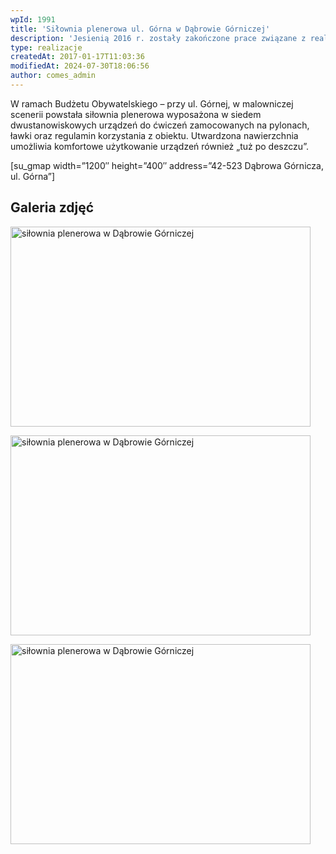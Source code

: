 ```yaml
---
wpId: 1991
title: 'Siłownia plenerowa ul. Górna w Dąbrowie Górniczej'
description: 'Jesienią 2016 r. zostały zakończone prace związane z realizacją terenu rekreacyjnego dla mieszkańców Dąbrowy Górniczej. Zapowiada się łagodna zima więc mieszkańcy Dąbrowy Górniczej z pewnością jeszcze przed wiosną zdążą dokładnie przetestować nasze urządzenia – mamy nadzieję, że również tym razem spełnimy ich oczekiwania!'
type: realizacje
createdAt: 2017-01-17T11:03:36
modifiedAt: 2024-07-30T18:06:56
author: comes_admin
---
```



W ramach Budżetu Obywatelskiego – przy ul. Górnej, w malowniczej scenerii powstała siłownia plenerowa wyposażona w siedem dwustanowiskowych urządzeń do ćwiczeń zamocowanych na pylonach, ławki oraz regulamin korzystania z obiektu. Utwardzona nawierzchnia umożliwia komfortowe użytkowanie urządzeń również „tuż po deszczu”.

\[su\_gmap width=”1200″ height=”400″ address=”42-523 Dąbrowa Górnicza, ul. Górna”\]

## Galeria zdjęć

[<img loading="lazy" decoding="async" width="480" height="320" src="/images/realizacje/silownia-plenerowa-ul-gorna-w-dabrowie-gorniczej/silownia-gorna-dabrowa-gornicza-1-480x320.jpg" alt="siłownia plenerowa w Dąbrowie Górniczej" srcset="/images/realizacje/silownia-plenerowa-ul-gorna-w-dabrowie-gorniczej/silownia-gorna-dabrowa-gornicza-1-480x320.jpg 480w, /images/realizacje/silownia-plenerowa-ul-gorna-w-dabrowie-gorniczej/silownia-gorna-dabrowa-gornicza-1-220x147.jpg 220w, /images/realizacje/silownia-plenerowa-ul-gorna-w-dabrowie-gorniczej/silownia-gorna-dabrowa-gornicza-1-650x433.jpg 650w, /images/realizacje/silownia-plenerowa-ul-gorna-w-dabrowie-gorniczej/silownia-gorna-dabrowa-gornicza-1-1080x720.jpg 1080w, /images/realizacje/silownia-plenerowa-ul-gorna-w-dabrowie-gorniczej/silownia-gorna-dabrowa-gornicza-1-768x512.jpg 768w, /images/realizacje/silownia-plenerowa-ul-gorna-w-dabrowie-gorniczej/silownia-gorna-dabrowa-gornicza-1-230x153.jpg 230w, /images/realizacje/silownia-plenerowa-ul-gorna-w-dabrowie-gorniczej/silownia-gorna-dabrowa-gornicza-1-240x160.jpg 240w, /images/realizacje/silownia-plenerowa-ul-gorna-w-dabrowie-gorniczej/silownia-gorna-dabrowa-gornicza-1.jpg 1200w" sizes="(max-width: 480px) 100vw, 480px" />](https://comes.pl/realizacje/silownia-plenerowa-ul-gorna-w-dabrowie-gorniczej/silownia-gorna-dabrowa-gornicza-1/)

[<img loading="lazy" decoding="async" width="480" height="320" src="/images/realizacje/silownia-plenerowa-ul-gorna-w-dabrowie-gorniczej/silownia-gorna-dabrowa-gornicza-2-480x320.jpg" alt="siłownia plenerowa w Dąbrowie Górniczej" srcset="/images/realizacje/silownia-plenerowa-ul-gorna-w-dabrowie-gorniczej/silownia-gorna-dabrowa-gornicza-2-480x320.jpg 480w, /images/realizacje/silownia-plenerowa-ul-gorna-w-dabrowie-gorniczej/silownia-gorna-dabrowa-gornicza-2-220x147.jpg 220w, /images/realizacje/silownia-plenerowa-ul-gorna-w-dabrowie-gorniczej/silownia-gorna-dabrowa-gornicza-2-650x433.jpg 650w, /images/realizacje/silownia-plenerowa-ul-gorna-w-dabrowie-gorniczej/silownia-gorna-dabrowa-gornicza-2-1080x720.jpg 1080w, /images/realizacje/silownia-plenerowa-ul-gorna-w-dabrowie-gorniczej/silownia-gorna-dabrowa-gornicza-2-768x512.jpg 768w, /images/realizacje/silownia-plenerowa-ul-gorna-w-dabrowie-gorniczej/silownia-gorna-dabrowa-gornicza-2-230x153.jpg 230w, /images/realizacje/silownia-plenerowa-ul-gorna-w-dabrowie-gorniczej/silownia-gorna-dabrowa-gornicza-2-240x160.jpg 240w, /images/realizacje/silownia-plenerowa-ul-gorna-w-dabrowie-gorniczej/silownia-gorna-dabrowa-gornicza-2.jpg 1200w" sizes="(max-width: 480px) 100vw, 480px" />](https://comes.pl/realizacje/silownia-plenerowa-ul-gorna-w-dabrowie-gorniczej/silownia-gorna-dabrowa-gornicza-2/)

[<img loading="lazy" decoding="async" width="480" height="320" src="/images/realizacje/silownia-plenerowa-ul-gorna-w-dabrowie-gorniczej/silownia-gorna-dabrowa-gornicza-3-480x320.jpg" alt="siłownia plenerowa w Dąbrowie Górniczej" srcset="/images/realizacje/silownia-plenerowa-ul-gorna-w-dabrowie-gorniczej/silownia-gorna-dabrowa-gornicza-3-480x320.jpg 480w, /images/realizacje/silownia-plenerowa-ul-gorna-w-dabrowie-gorniczej/silownia-gorna-dabrowa-gornicza-3-220x147.jpg 220w, /images/realizacje/silownia-plenerowa-ul-gorna-w-dabrowie-gorniczej/silownia-gorna-dabrowa-gornicza-3-650x434.jpg 650w, /images/realizacje/silownia-plenerowa-ul-gorna-w-dabrowie-gorniczej/silownia-gorna-dabrowa-gornicza-3-1080x720.jpg 1080w, /images/realizacje/silownia-plenerowa-ul-gorna-w-dabrowie-gorniczej/silownia-gorna-dabrowa-gornicza-3-768x513.jpg 768w, /images/realizacje/silownia-plenerowa-ul-gorna-w-dabrowie-gorniczej/silownia-gorna-dabrowa-gornicza-3-230x154.jpg 230w, /images/realizacje/silownia-plenerowa-ul-gorna-w-dabrowie-gorniczej/silownia-gorna-dabrowa-gornicza-3-240x160.jpg 240w, /images/realizacje/silownia-plenerowa-ul-gorna-w-dabrowie-gorniczej/silownia-gorna-dabrowa-gornicza-3.jpg 1200w" sizes="(max-width: 480px) 100vw, 480px" />](https://comes.pl/realizacje/silownia-plenerowa-ul-gorna-w-dabrowie-gorniczej/silownia-gorna-dabrowa-gornicza-3/)
